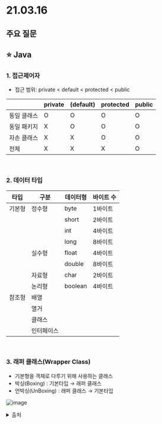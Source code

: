 # 21.03.16

## 주요 질문
## ⭐ Java

### 1. 접근제어자  
* 접근 범위: private < default < protected < public  

||private|(default)|protected|public|
|-|-|-|-|-|
|동일 클래스|O|O|O|O|
|동일 패키지|X|O|O|O|
|자손 클래스|X|X|O|O|
|전체|X|X|X|O|
   
<br/>

### 2. 데이터 타입  

|타입|구분|데이터형|바이트 수|
|-|-|-|-|
|기본형|정수형|byte|1바이트|
|||short|2바이트|
|||int|4바이트|
|||long|8바이트|
||실수형|float|4바이트|
|||double|8바이트|
||자료형|char|2바이트|
||논리형|boolean|4바이트|
|참조형|배열|
||열거|
||클래스|
||인터페이스|


<br/>

### 3. 래퍼 클래스(Wrapper Class)
   * 기본형을 객체로 다루기 위해 사용하는 클래스
   * 박싱(Boxing) : 기본타입 → 래퍼 클래스
   * 언박싱(UnBoxing) : 래퍼 클래스 → 기본타입

   ![image](https://user-images.githubusercontent.com/36289638/111994816-8d123e80-8b5b-11eb-8323-3fc3c5c3a019.png)


<details markdown="1">
    <summary>출처</summary>
    <!--summary 아래 빈칸 공백 두고 내용을 적는공간-->
    출처적어주세요
</details>